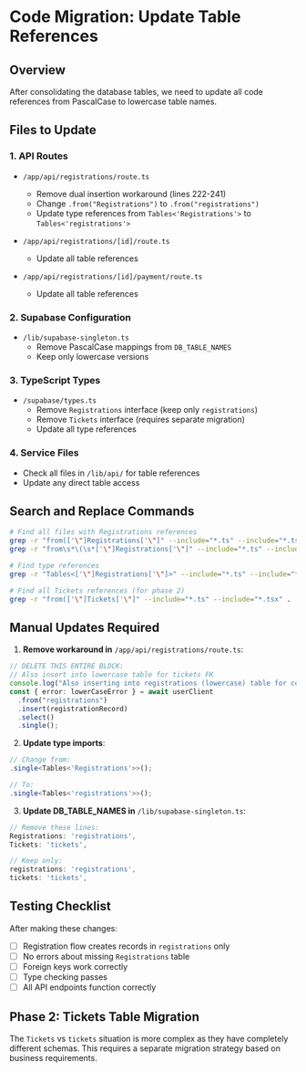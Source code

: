 # Code Migration: Update Table References

## Overview
After consolidating the database tables, we need to update all code references from PascalCase to lowercase table names.

## Files to Update

### 1. API Routes
- `/app/api/registrations/route.ts`
  - Remove dual insertion workaround (lines 222-241)
  - Change `.from("Registrations")` to `.from("registrations")`
  - Update type references from `Tables<'Registrations'>` to `Tables<'registrations'>`

- `/app/api/registrations/[id]/route.ts`
  - Update all table references
  
- `/app/api/registrations/[id]/payment/route.ts`
  - Update all table references

### 2. Supabase Configuration
- `/lib/supabase-singleton.ts`
  - Remove PascalCase mappings from `DB_TABLE_NAMES`
  - Keep only lowercase versions

### 3. TypeScript Types
- `/supabase/types.ts`
  - Remove `Registrations` interface (keep only `registrations`)
  - Remove `Tickets` interface (requires separate migration)
  - Update all type references

### 4. Service Files
- Check all files in `/lib/api/` for table references
- Update any direct table access

## Search and Replace Commands

```bash
# Find all files with Registrations references
grep -r "from(['\"]Registrations['\"]" --include="*.ts" --include="*.tsx" .
grep -r "from\s*\(\s*['\"]Registrations['\"]" --include="*.ts" --include="*.tsx" .

# Find type references
grep -r "Tables<['\"]Registrations['\"]>" --include="*.ts" --include="*.tsx" .

# Find all Tickets references (for phase 2)
grep -r "from(['\"]Tickets['\"]" --include="*.ts" --include="*.tsx" .
```

## Manual Updates Required

1. **Remove workaround in** `/app/api/registrations/route.ts`:
```typescript
// DELETE THIS ENTIRE BLOCK:
// Also insert into lowercase table for tickets FK
console.log("Also inserting into registrations (lowercase) table for consistency");
const { error: lowerCaseError } = await userClient
  .from("registrations")
  .insert(registrationRecord)
  .select()
  .single();
```

2. **Update type imports**:
```typescript
// Change from:
.single<Tables<'Registrations'>>();

// To:
.single<Tables<'registrations'>>();
```

3. **Update DB_TABLE_NAMES in** `/lib/supabase-singleton.ts`:
```typescript
// Remove these lines:
Registrations: 'registrations',
Tickets: 'tickets',

// Keep only:
registrations: 'registrations',
tickets: 'tickets',
```

## Testing Checklist

After making these changes:

- [ ] Registration flow creates records in `registrations` only
- [ ] No errors about missing `Registrations` table
- [ ] Foreign keys work correctly
- [ ] Type checking passes
- [ ] All API endpoints function correctly

## Phase 2: Tickets Table Migration

The `Tickets` vs `tickets` situation is more complex as they have completely different schemas. This requires a separate migration strategy based on business requirements.